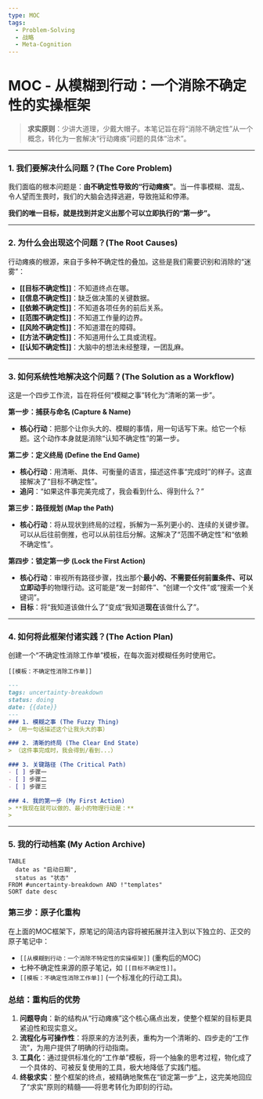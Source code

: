 ```yaml
---
type: MOC
tags:
  - Problem-Solving
  - 战略
  - Meta-Cognition
---
```


# MOC - 从模糊到行动：一个消除不确定性的实操框架

> **求实原则**：少讲大道理，少戴大帽子。本笔记旨在将“消除不确定性”从一个概念，转化为一套解决“行动瘫痪”问题的具体“治术”。

---

### 1. 我们要解决什么问题？(The Core Problem)

我们面临的根本问题是：**由不确定性导致的“行动瘫痪”**。当一件事模糊、混乱、令人望而生畏时，我们的大脑会选择逃避，导致拖延和停滞。

**我们的唯一目标，就是找到并定义出那个可以立即执行的“第一步”。**

---

### 2. 为什么会出现这个问题？(The Root Causes)

行动瘫痪的根源，来自于多种不确定性的叠加。这些是我们需要识别和消除的“迷雾”：

- **[[目标不确定性]]**：不知道终点在哪。
- **[[信息不确定性]]**：缺乏做决策的关键数据。
- **[[依赖不确定性]]**：不知道各项任务的前后关系。
- **[[范围不确定性]]**：不知道工作量的边界。
- **[[风险不确定性]]**：不知道潜在的障碍。
- **[[方法不确定性]]**：不知道用什么工具或流程。
- **[[认知不确定性]]**：大脑中的想法未经整理，一团乱麻。

---

### 3. 如何系统性地解决这个问题？(The Solution as a Workflow)

这是一个四步工作流，旨在将任何“模糊之事”转化为“清晰的第一步”。

**第一步：捕获与命名 (Capture & Name)**
- **核心行动**：把那个让你头大的、模糊的事情，用一句话写下来。给它一个标题。这个动作本身就是消除“认知不确定性”的第一步。

**第二步：定义终局 (Define the End Game)**
- **核心行动**：用清晰、具体、可衡量的语言，描述这件事“完成时”的样子。这直接解决了“目标不确定性”。
- **追问**：“如果这件事完美完成了，我会看到什么、得到什么？”

**第三步：路径规划 (Map the Path)**
- **核心行动**：将从现状到终局的过程，拆解为一系列更小的、连续的关键步骤。可以从后往前倒推，也可以从前往后分解。这解决了“范围不确定性”和“依赖不确定性”。

**第四步：锁定第一步 (Lock the First Action)**
- **核心行动**：审视所有路径步骤，找出那个**最小的、不需要任何前置条件、可以立即动手**的物理行动。这可能是“发一封邮件”、“创建一个文件”或“搜索一个关键词”。
- **目标**：将“我知道该做什么了”变成“我知道**现在**该做什么了”。

---

### 4. 如何将此框架付诸实践？(The Action Plan)

创建一个“不确定性消除工作单”模板，在每次面对模糊任务时使用它。

`[[模板：不确定性消除工作单]]`
```md
---
tags: uncertainty-breakdown
status: doing
date: {{date}}
---
### 1. 模糊之事 (The Fuzzy Thing)
> （用一句话描述这个让我头大的事）

### 2. 清晰的终局 (The Clear End State)
> （这件事完成时，我会得到/看到...）

### 3. 关键路径 (The Critical Path)
- [ ] 步骤一
- [ ] 步骤二
- [ ] 步骤三

### 4. 我的第一步 (My First Action)
> **我现在就可以做的、最小的物理行动是：**
> 

```

---

### 5. 我的行动档案 (My Action Archive)

```dataview
TABLE
  date as "启动日期",
  status as "状态"
FROM #uncertainty-breakdown AND !"templates"
SORT date desc
```


### 第三步：原子化重构

在上面的MOC框架下，原笔记的简洁内容将被拓展并注入到以下独立的、正交的原子笔记中：

-   `[[从模糊到行动：一个消除不特定性的实操框架]]` (重构后的MOC)
-   七种不确定性来源的原子笔记，如 `[[目标不确定性]]`。
-   `[[模板：不确定性消除工作单]]` (一个标准化的行动工具)。

### 总结：重构后的优势

1.  **问题导向**：新的结构从“行动瘫痪”这个核心痛点出发，使整个框架的目标更具紧迫性和现实意义。
2.  **流程化与可操作性**：将原来的方法列表，重构为一个清晰的、四步走的“工作流”，为用户提供了明确的行动指南。
3.  **工具化**：通过提供标准化的“工作单”模板，将一个抽象的思考过程，物化成了一个具体的、可被反复使用的工具，极大地降低了实践门槛。
4.  **终极求实**：整个框架的终点，被精确地聚焦在“锁定第一步”上，这完美地回应了“求实”原则的精髓——将思考转化为即刻的行动。